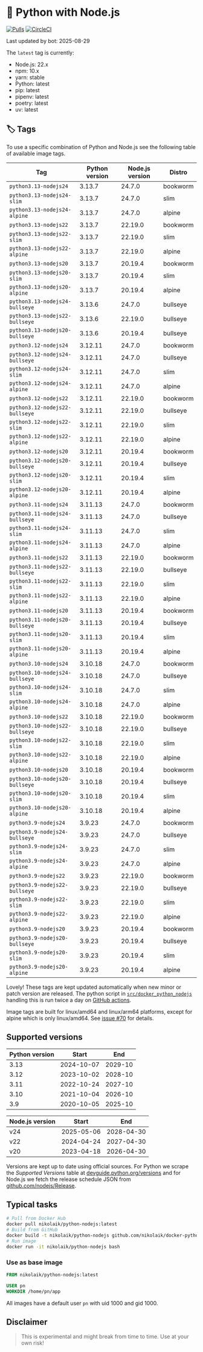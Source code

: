 # 🐳 Python with Node.js

[![Pulls](https://img.shields.io/docker/pulls/nikolaik/python-nodejs.svg?style=flat-square)](https://hub.docker.com/r/nikolaik/python-nodejs/)
[![CircleCI](https://img.shields.io/circleci/project/github/nikolaik/docker-python-nodejs.svg?style=flat-square)](https://circleci.com/gh/nikolaik/docker-python-nodejs)

Last updated by bot: 2025-08-29

The `latest` tag is currently:

- Node.js: 22.x
- npm: 10.x
- yarn: stable
- Python: latest
- pip: latest
- pipenv: latest
- poetry: latest
- uv: latest

## 🏷 Tags

To use a specific combination of Python and Node.js see the following table of available image tags.

<!-- TAGS_START -->

Tag | Python version | Node.js version | Distro
--- | --- | --- | ---
`python3.13-nodejs24` | 3.13.7 | 24.7.0 | bookworm
`python3.13-nodejs24-slim` | 3.13.7 | 24.7.0 | slim
`python3.13-nodejs24-alpine` | 3.13.7 | 24.7.0 | alpine
`python3.13-nodejs22` | 3.13.7 | 22.19.0 | bookworm
`python3.13-nodejs22-slim` | 3.13.7 | 22.19.0 | slim
`python3.13-nodejs22-alpine` | 3.13.7 | 22.19.0 | alpine
`python3.13-nodejs20` | 3.13.7 | 20.19.4 | bookworm
`python3.13-nodejs20-slim` | 3.13.7 | 20.19.4 | slim
`python3.13-nodejs20-alpine` | 3.13.7 | 20.19.4 | alpine
`python3.13-nodejs24-bullseye` | 3.13.6 | 24.7.0 | bullseye
`python3.13-nodejs22-bullseye` | 3.13.6 | 22.19.0 | bullseye
`python3.13-nodejs20-bullseye` | 3.13.6 | 20.19.4 | bullseye
`python3.12-nodejs24` | 3.12.11 | 24.7.0 | bookworm
`python3.12-nodejs24-bullseye` | 3.12.11 | 24.7.0 | bullseye
`python3.12-nodejs24-slim` | 3.12.11 | 24.7.0 | slim
`python3.12-nodejs24-alpine` | 3.12.11 | 24.7.0 | alpine
`python3.12-nodejs22` | 3.12.11 | 22.19.0 | bookworm
`python3.12-nodejs22-bullseye` | 3.12.11 | 22.19.0 | bullseye
`python3.12-nodejs22-slim` | 3.12.11 | 22.19.0 | slim
`python3.12-nodejs22-alpine` | 3.12.11 | 22.19.0 | alpine
`python3.12-nodejs20` | 3.12.11 | 20.19.4 | bookworm
`python3.12-nodejs20-bullseye` | 3.12.11 | 20.19.4 | bullseye
`python3.12-nodejs20-slim` | 3.12.11 | 20.19.4 | slim
`python3.12-nodejs20-alpine` | 3.12.11 | 20.19.4 | alpine
`python3.11-nodejs24` | 3.11.13 | 24.7.0 | bookworm
`python3.11-nodejs24-bullseye` | 3.11.13 | 24.7.0 | bullseye
`python3.11-nodejs24-slim` | 3.11.13 | 24.7.0 | slim
`python3.11-nodejs24-alpine` | 3.11.13 | 24.7.0 | alpine
`python3.11-nodejs22` | 3.11.13 | 22.19.0 | bookworm
`python3.11-nodejs22-bullseye` | 3.11.13 | 22.19.0 | bullseye
`python3.11-nodejs22-slim` | 3.11.13 | 22.19.0 | slim
`python3.11-nodejs22-alpine` | 3.11.13 | 22.19.0 | alpine
`python3.11-nodejs20` | 3.11.13 | 20.19.4 | bookworm
`python3.11-nodejs20-bullseye` | 3.11.13 | 20.19.4 | bullseye
`python3.11-nodejs20-slim` | 3.11.13 | 20.19.4 | slim
`python3.11-nodejs20-alpine` | 3.11.13 | 20.19.4 | alpine
`python3.10-nodejs24` | 3.10.18 | 24.7.0 | bookworm
`python3.10-nodejs24-bullseye` | 3.10.18 | 24.7.0 | bullseye
`python3.10-nodejs24-slim` | 3.10.18 | 24.7.0 | slim
`python3.10-nodejs24-alpine` | 3.10.18 | 24.7.0 | alpine
`python3.10-nodejs22` | 3.10.18 | 22.19.0 | bookworm
`python3.10-nodejs22-bullseye` | 3.10.18 | 22.19.0 | bullseye
`python3.10-nodejs22-slim` | 3.10.18 | 22.19.0 | slim
`python3.10-nodejs22-alpine` | 3.10.18 | 22.19.0 | alpine
`python3.10-nodejs20` | 3.10.18 | 20.19.4 | bookworm
`python3.10-nodejs20-bullseye` | 3.10.18 | 20.19.4 | bullseye
`python3.10-nodejs20-slim` | 3.10.18 | 20.19.4 | slim
`python3.10-nodejs20-alpine` | 3.10.18 | 20.19.4 | alpine
`python3.9-nodejs24` | 3.9.23 | 24.7.0 | bookworm
`python3.9-nodejs24-bullseye` | 3.9.23 | 24.7.0 | bullseye
`python3.9-nodejs24-slim` | 3.9.23 | 24.7.0 | slim
`python3.9-nodejs24-alpine` | 3.9.23 | 24.7.0 | alpine
`python3.9-nodejs22` | 3.9.23 | 22.19.0 | bookworm
`python3.9-nodejs22-bullseye` | 3.9.23 | 22.19.0 | bullseye
`python3.9-nodejs22-slim` | 3.9.23 | 22.19.0 | slim
`python3.9-nodejs22-alpine` | 3.9.23 | 22.19.0 | alpine
`python3.9-nodejs20` | 3.9.23 | 20.19.4 | bookworm
`python3.9-nodejs20-bullseye` | 3.9.23 | 20.19.4 | bullseye
`python3.9-nodejs20-slim` | 3.9.23 | 20.19.4 | slim
`python3.9-nodejs20-alpine` | 3.9.23 | 20.19.4 | alpine

<!-- TAGS_END -->

Lovely! These tags are kept updated automatically when new minor or patch version are released. The python script in [`src/docker_python_nodejs`](./src/docker_python_nodejs/) handling this is run twice a day on [GitHub actions](https://github.com/nikolaik/docker-python-nodejs/actions).

Image tags are built for linux/amd64 and linux/arm64 platforms, except for alpine which is only linux/amd64. See [issue #70](https://github.com/nikolaik/docker-python-nodejs/issues/70) for details.

## Supported versions

<!-- SUPPORTED_VERSIONS_START -->

Python version | Start | End
--- | --- | ---
3.13 | 2024-10-07 | 2029-10
3.12 | 2023-10-02 | 2028-10
3.11 | 2022-10-24 | 2027-10
3.10 | 2021-10-04 | 2026-10
3.9 | 2020-10-05 | 2025-10

Node.js version | Start | End
--- | --- | ---
v24 | 2025-05-06 | 2028-04-30
v22 | 2024-04-24 | 2027-04-30
v20 | 2023-04-18 | 2026-04-30

<!-- SUPPORTED_VERSIONS_END -->

Versions are kept up to date using official sources. For Python we scrape the _Supported Versions_ table at [devguide.python.org/versions](https://devguide.python.org/versions/#supported-versions) and for Node.js we fetch the release schedule JSON from [github.com/nodejs/Release](https://github.com/nodejs/Release/blob/main/schedule.json).

## Typical tasks

```bash
# Pull from Docker Hub
docker pull nikolaik/python-nodejs:latest
# Build from GitHub
docker build -t nikolaik/python-nodejs github.com/nikolaik/docker-python-nodejs
# Run image
docker run -it nikolaik/python-nodejs bash
```

### Use as base image

```Dockerfile
FROM nikolaik/python-nodejs:latest

USER pn
WORKDIR /home/pn/app
```

All images have a default user `pn` with uid 1000 and gid 1000.

## Disclaimer

> This is experimental and might break from time to time. Use at your own risk!
